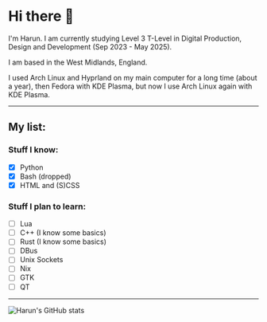# Hi there 👋

I'm Harun. I am currently studying Level 3 T-Level in Digital Production, Design and Development (Sep 2023 - May 2025). 

I am based in the West Midlands, England.

I used Arch Linux and Hyprland on my main computer for a long time (about a year), then Fedora with KDE Plasma, but now I use Arch Linux again with KDE Plasma.

***

## My list:

### Stuff I know:
- [x] Python
- [x] Bash (dropped)
- [x] HTML and (S)CSS

### Stuff I plan to learn:
- [ ] Lua
- [ ] C++ (I know some basics)
- [ ] Rust (I know some basics)
- [ ] DBus
- [ ] Unix Sockets
- [ ] Nix
- [ ] GTK
- [ ] QT

***

![Harun's GitHub stats](https://github-readme-stats.vercel.app/api?username=sudoharun&show_icons=true&theme=transparent)
